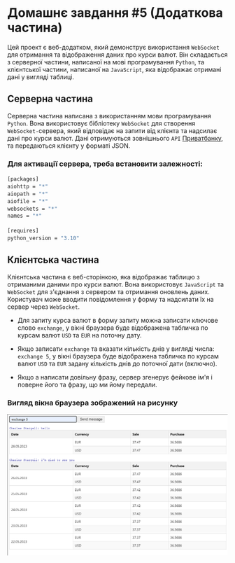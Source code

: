 # Домашнє завдання #5 (Додаткова частина)

Цей проект є веб-додатком, який демонструє використання `WebSocket` для отримання та відображення даних про курси валют. Він складається з серверної частини, написаної на мові програмування `Python`, та клієнтської частини, написаної на `JavaScript`, яка відображає отримані дані у вигляді таблиці.

## Серверна частина

Серверна частина написана з використанням мови програмування `Python`. Вона використовує бібліотеку `WebSocket` для створення `WebSocket-`сервера, який відповідає на запити від клієнта та надсилає дані про курси валют. Дані отримуються зовнішнього `API` [Приватбанку](https://api.privatbank.ua/#p24/exchangeArchive), та передаються клієнту у форматі JSON.

### Для активації сервера, треба встановити залежності:

```bash
[packages]
aiohttp = "*"
aiopath = "*"
aiofile = "*"
websockets = "*"
names = "*"

[requires]
python_version = "3.10"
```

## Клієнтська частина

Клієнтська частина є веб-сторінкою, яка відображає таблицю з отриманими даними про курси валют. Вона використовує `JavaScript` та `WebSocket` для з'єднання з сервером та отримання оновлень даних. Користувач може вводити повідомлення у форму та надсилати їх на сервер через `WebSocket`.

- Для запиту курса валют в форму запиту можна записати ключове слово `exchange`, у вікні браузера буде відображена табличка по курсам валют `USD` та `EUR` на поточну дату.

- Якщо записати `exchange` та вказати кількість днів у вигляді числа: `exchange 5`, у вікні браузера буде відображена табличка по курсам валют `USD` та `EUR` задану кількість днів до поточної дати (включно).

- Якщо а написати довільну фразу, сервер згенерує фейкове ім'я і поверне його та фразу, що ми йому передали.

### Вигляд вікна браузера зображений на рисунку

![Вигляд вінна браузера](./pictures/example.png)
